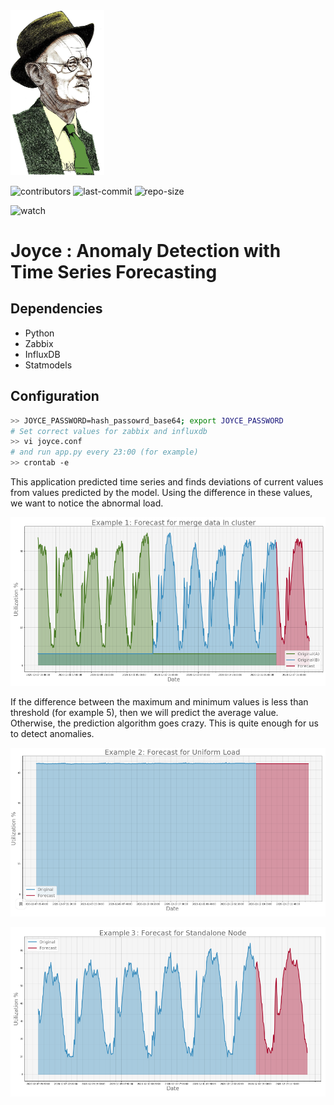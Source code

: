 <img src="pics/logo.png" width="150"/>

![contributors](https://img.shields.io/github/contributors/tesemnikov-av/pelevin-recomendation-bot) ![last-commit](https://img.shields.io/github/last-commit/tesemnikov-av/Pelevin-recomendation-bot) ![repo-size](https://img.shields.io/github/repo-size/tesemnikov-av/Pelevin-recomendation-bot)

![watch](https://img.shields.io/github/watchers/tesemnikov-av/Pelevin-recomendation-bot?style=social) 

# Joyce : Anomaly Detection with Time Series Forecasting

## Dependencies

- Python
- Zabbix
- InfluxDB
- Statmodels

## Configuration

```bash
>> JOYCE_PASSWORD=hash_passowrd_base64; export JOYCE_PASSWORD
# Set correct values for zabbix and influxdb 
>> vi joyce.conf
# and run app.py every 23:00 (for example)
>> crontab -e
```

This application predicted time series and finds deviations of current values from values predicted by the model. Using the difference in these values, we want to notice the abnormal load.

![Exaple1](./pics/example1.png)
    
If the difference between the maximum and minimum values is less than threshold (for example 5), 
then we will predict the average value. Otherwise, the prediction algorithm goes crazy.
This is quite enough for us to detect anomalies.

![Exaple2](./pics/example2.png)
 
![Exaple3](./pics/example3.png)
